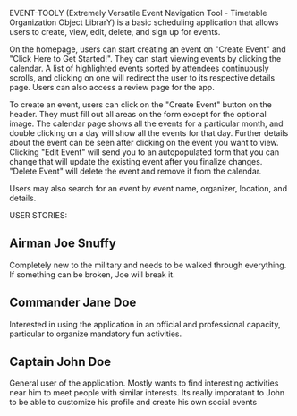 EVENT-TOOLY (Extremely Versatile Event Navigation Tool - Timetable Organization Object LibrarY) is a basic scheduling application that allows users to create, view, edit, delete, and sign up for events.

On the homepage, users can start creating an event on "Create Event" and "Click Here to Get Started!". They can start viewing events by clicking the calendar. A list of highlighted events sorted by attendees continuously scrolls, and clicking on one will redirect the user to its respective details page. Users can also access a review page for the app.

To create an event, users can click on the "Create Event" button on the header. They must fill out all areas on the form except for the optional image. The calendar page shows all the events for a particular month, and double clicking on a day will show all the events for that day. Further details about the event can be seen after clicking on the event you want to view. Clicking "Edit Event" will send you to an autopopulated form that you can change that will update the existing event after you finalize changes. "Delete Event" will delete the event and remove it from the calendar.

Users may also search for an event by event name, organizer, location, and details.



USER STORIES:
## Airman Joe Snuffy
Completely new to the military and needs to be walked through everything. If something can be broken, Joe will break it.

## Commander Jane Doe
Interested in using the application in an official and professional capacity, particular to organize mandatory fun activities.

## Captain John Doe
General user of the application. Mostly wants to find interesting activities near him to meet people with similar interests. Its really imporatant to John to be able to customize his profile and create his own social events